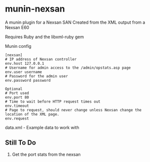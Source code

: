 munin-nexsan
============

A munin plugin for a Nexsan SAN
Created from the XML output from a Nexsan E60

Requires Ruby and the libxml-ruby gem

Munin config

	[nexsan]
	# IP address of Nexsan controller
	env.host 127.0.0.1
	# Username for admin access to the /admin/opstats.asp page
	env.user username
	# Password for the admin user
	env.password password

	Optional
	# Port used
	env.port 80
	# Time to wait before HTTP request times out
	env.timeout
	# Page to request, should never change unless Nexsan change the location of the XML page.
	env.request


data.xml - Example data to work with

Still To Do
------------

1) Get the port stats from the nexsan
